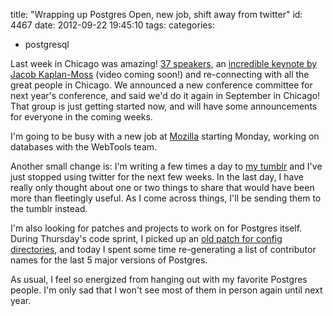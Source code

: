 title: "Wrapping up Postgres Open, new job, shift away from twitter"
id: 4467
date: 2012-09-22 19:45:10
tags: 
categories: 
- postgresql

Last week in Chicago was amazing! [37 speakers](http://postgresopen.org/2012/schedule), an [incredible keynote by Jacob Kaplan-Moss](https://speakerdeck.com/u/jacobian/p/the-first-postsql-database) (video coming soon!) and re-connecting with all the great people in Chicago. We announced a new conference committee for next year's conference, and said we'd do it again in September in Chicago!  That group is just getting started now, and will have some announcements for everyone in the coming weeks. 

I'm going to be busy with a new job at [Mozilla](http://mozilla.com) starting Monday, working on databases with the WebTools team. 

Another small change is: I'm writing a few times a day to [my tumblr](http://tumblr.chesnok.com) and I've just stopped using twitter for the next few weeks. In the last day, I have really only thought about one or two things to share that would have been more than fleetingly useful. As I come across things, I'll be sending them to the tumblr instead. 

I'm also looking for patches and projects to work on for Postgres itself. During Thursday's code sprint, I picked up an [old patch for config directories](https://commitfest.postgresql.org/action/patch_view?id=943), and today I spent some time re-generating a list of contributor names for the last 5 major versions of Postgres.

As usual, I feel so energized from hanging out with my favorite Postgres people. I'm only sad that I won't see most of them in person again until next year.
